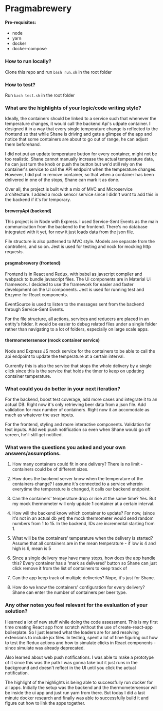 # Pragmabrewery


#### Pre-requisites:
- node
- yarn
- docker
- docker-compose

### How to run locally?
Clone this repo and run `bash run.sh` in the root folder

### How to test?
Run `bash test.sh` in the root folder

### What are the highlights of your logic/code writing style?

Ideally, the containers should be linked to a service such that whenever the temperature changes, it would call the backend Api's udpate container. I designed it in a way that every single temperature change is reflected to the frontend so that while Shane is driving and gets a glimpse of the app and notice that some containers are about to go out of range, he can adjust them beforehand.

I did not put an update temperature button for every container, might not be too realistic. Shane cannot manually increase the actual temperature data, he can just turn the knob or push the button but we'd still rely on the container's service to call the API endpoint when the temperature changes. However, I did put in remove container, so that when a container has been delivered in one of the stops, Shane can mark it as done.

Over all, the project is built with a mix of MVC and Microservice architecture. I added a mock sensor service since I didn't want to add this in the backend if it's for temporary.

#### breweryApi (backend)
This project is in Node with Express. I used Service-Sent Events as the main communication from the backend to the frontend. There's no database integrated with it yet, for now it just loads data from the json file. 

File structure is also patterned to MVC style. Models are separate from the controllers, and so on. Jest is used for testing and nock for mocking http requests.


#### pragmabrewery (frontend)
Frontend is in React and Redux, with babel as javscript compiler and webpack to bundle javascript files. The UI components are in Material Ui framework. I decided to use the framework for easier and faster development on the UI components. Jest is used for running test and Enzyme for React components.

EventSource is used to listen to the messages sent from the backend through Service-Sent Events.

For the file structure, all actions, services and reducers are placed in an entity's folder. It would be easier to debug related files under a single folder rather than navigating to a lot of folders, especially on large scale apps.

#### thermometersensor (mock container service)
 Node and Express JS mock service for the containers to be able to call the api endpoint to update the temperature at a certain interval.
 
 Currently this is also the service that stops the whole delivery by a single click since this is the service that holds the timer to keep on updating container temperature.
 

### What could you do better in your next iteration?
For the backend, boost test coverage, add more cases and integrate it to an actual DB. Right now it's only retrieving beer data from a json file. Add validation for max number of containers. Right now it an accomodate as much as whatever the user inputs.

For the frontend, styling and more interactive components. Validation for text inputs. Add web push notification so even when Shane would go off screen, he'll still get notified.

### What were the questions you asked and your own answers/assumptions.

1. How many containers could fit in one delivery?
   There is no limit - containers could be of different sizes.
   
2. How does the backend server know when the temperature of the containers change?
   I assume it's connected to a service wherein everytime the temperature is changed, it calls our backend endpoint.
   
3. Can the containers' temperature drop or rise at the same time?
   Yes. But my mock thermometer will only update 1 container at a certain interval.
   
4. How will the backend know which container to update?
   For now, (since it's not in an actual db yet) the mock thermometer would send random numbers from 1 to 15. In the backend, IDs are incremental starting from 1.
   
5. What will be the containers' temperature when the delivery is started?
   Assume that all containers are in the mean temperature - if low is 4 and high is 6, mean is 5
   
6. Since a single delivery may have many stops, how does the app handle this?
   Every container has a 'mark as delivered' button so Shane can just click remove it from the list of containers to keep track of
   
7. Can the app keep track of multiple deliveries?
   Nope, it's just for Shane.
   
8. How do we know the containers' configuration for every delivery?
   Shane can enter the number of containers per beer type.
   
### Any other notes you feel relevant for the evaluation of your solution?
I learned a lot of new stuff while doing the code assessment. This is my first time creating React app from scratch without the use of create-react-app boilerplate. So I just learned what the loaders are for and resolving extensions to include jsx files. In testing, spent a lot of time figuring out how to test the Redux actions and how to simulate clicks in React components - since simulate was already deprecated.

Also learned about web push notifications. I was able to make a prototype of it since this was the path I was gonna take but  it just runs in the background and doesn't reflect in the UI until you click the actual notification.

The highlight of the highlights is being able to successfully run docker for all apps. Initially the setup was the backend and the thermometersensor will be inside the ui app and just run yarn from there. But today I did a last minute docker research and finally was able to successfully build it and figure out how to link the apps together.
